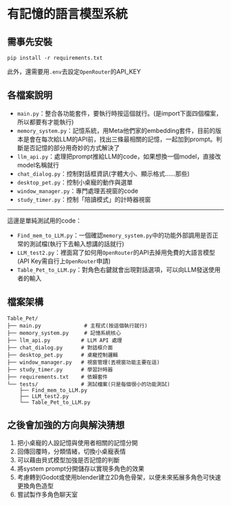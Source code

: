 # 有記憶的語言模型系統
## 需事先安裝
```
pip install -r requirements.txt
```
此外，還需要用`.env`去設定`OpenRouter`的API_KEY

## 各檔案說明
- `main.py`：整合各功能套件，要執行時按這個就行。(是import下面四個檔案，所以都要有才能執行)
- `memory_system.py`：記憶系統，用Meta他們家的embedding套件，目前的版本是會在每次給LLM的API前，找出三條最相關的記憶，一起加到prompt。判斷是否記憶的部分用奇妙的方式解決了
- `llm_api.py`：處理把prompt推給LLM的code，如果想換一個model，直接改model名稱就行
- `chat_dialog.py`：控制對話框資訊(字體大小、顯示格式......那些)
- `desktop_pet.py`：控制小桌寵的動作與選單
- `window_manager.py`：專門處理丟視窗的code
- `study_timer.py`：控制「陪讀模式」的計時器視窗
---
這邊是單純測試用的code：
- `Find_mem_to_LLM.py`：一個確認`memory_system.py`中的功能外部調用是否正常的測試檔(執行下去輸入想講的話就行)
- `LLM_test2.py`：裡面寫了如何用`OpenRouter`的API去掉用免費的大語言模型(API Key需自行上`OpenRouter`申請)
- `Table_Pet_to_LLM.py`：對角色右鍵就會出現對話選項，可以向LLM發送使用者的輸入

## 檔案架構
```
Table_Pet/
├── main.py              # 主程式(按這個執行就行)
├── memory_system.py     # 記憶系統核心
├── llm_api.py          # LLM API 處理
├── chat_dialog.py      # 對話框介面
├── desktop_pet.py      # 桌寵控制邏輯
├── window_manager.py   # 視窗管理(丟視窗功能主要在這)
├── study_timer.py      # 學習計時器
├── requirements.txt    # 依賴套件
└── tests/              # 測試檔案(只是每個很小的功能測試)
    ├── Find_mem_to_LLM.py
    ├── LLM_test2.py
    └── Table_Pet_to_LLM.py
```

## 之後會加強的方向與解決猜想
1. 把小桌寵的人設記憶與使用者相關的記憶分開
2. 回傳回覆時，分類情緒，切換小桌寵表情 
3. 可以藉由貝式模型加強是否記憶的判斷
4. 將system prompt分開儲存以實現多角色的效果
5. 考慮轉到Godot或使用blender建立2D角色骨架，以便未來拓展多角色可快速更換角色造型
6. 嘗試製作多角色聊天室